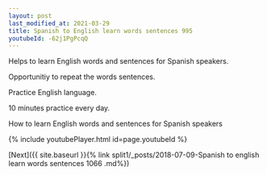 ```yaml
---
layout: post
last_modified_at: 2021-03-29
title: Spanish to English learn words sentences 995 
youtubeId: -62j1PgPcqQ
---
```

 
 
Helps to learn English words and sentences for Spanish speakers.

Opportunitiy to repeat the words sentences. 

Practice English language. 
 
10 minutes practice every day. 
 
How to learn English words and sentences for Spanish speakers 
 
{% include youtubePlayer.html id=page.youtubeId %}
 
 
[Next]({{ site.baseurl }}{% link  split1/_posts/2018-07-09-Spanish to english learn words sentences 1066 .md%})
 
